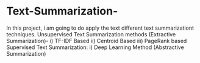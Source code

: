 # Text-Summarization-
In this project, i am going to do apply the text different text summarizationt techniques.
Unsupervised Text Summarization methods (Extractive Summarization)- i) TF-IDF Based 
                                                                   ii) Centroid Based
                                                                  iii) PageRank based
Supervised Text Summarization: i) Deep Learning Method (Abstractive Summarization)
